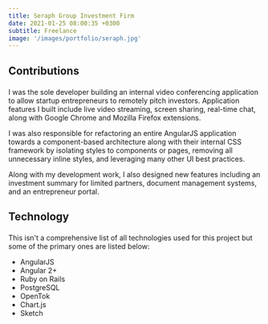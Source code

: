```yaml
---
title: Seraph Group Investment Firm
date: 2021-01-25 08:00:35 +0300
subtitle: Freelance
image: '/images/portfolio/seraph.jpg'
---
```


<!-- <div class="gallery-box">
  <div class="gallery">
    <img src="/images/project-5.jpg" alt="Project">
    <img src="/images/project-8.jpg" alt="Project">
    <img src="/images/project-6.jpg" alt="Project">
  </div>
  <em>Projects / <a href="https://unsplash.com/" target="_blank">Unsplash</a></em>
</div> -->

<div class="block-header inner-sm" style="margin-top: 1.5em; margin-bottom: 1.5em">
  <h2 class="block-title line-top">Contributions</h2>
</div>

I was the sole developer building an internal video conferencing application to allow startup entrepreneurs to remotely pitch investors. Application features I built include live video streaming, screen sharing, real-time chat, along with Google Chrome and Mozilla Firefox extensions.

I was also responsible for refactoring an entire AngularJS application towards a component-based architecture along with their internal CSS framework by isolating styles to components or pages, removing all unnecessary inline styles, and leveraging many other UI best practices.

Along with my development work, I also designed new features including an investment summary for limited partners, document management systems, and an entrepreneur portal.

<div class="block-header inner-sm" style="margin-bottom: 1.5em">
  <h2 class="block-title line-top">Technology</h2>
</div>

This isn't a comprehensive list of all technologies used for this project but some of the primary ones are listed below:

- AngularJS
- Angular 2+
- Ruby on Rails
- PostgreSQL
- OpenTok
- Chart.js
- Sketch
